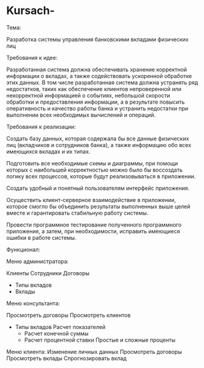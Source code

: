 # Kursach-
Тема: 

Разработка системы управления банковскими вкладами физических лиц 

Требования к идее:

Разработанная система должна обеспечивать хранение корректной информации о вкладах, а также содействовать ускоренной обработке этих данных. В том числе разработанная система должна устранять ряд недостатков, таких как обеспечение клиентов непроверенной или некорректной информацией о событиях, небольшой скорости обработки и предоставления информации, а в результате повысить оперативность и качество работы банка и устранить недостатки при выполнении всех необходимых вычислений и операций. 


Требования к реализации: 

Создать базу данных, которая содержала бы все данные физических лиц (вкладчиков и сотрудников банка), а также информацию обо всех имеющихся вкладах и их типах. 

Подготовить все необходимые схемы и диаграммы, при помощи которых с наибольшей корректностью можно было бы воссоздать логику всех процессов, которые будут реализовываться в приложении. 

Создать удобный и понятный пользователям интерфейс приложения. 

Осуществить клиент-серверное взаимодействие в приложении, которое смогло бы объединить результаты выполненных выше целей вместе и гарантировать стабильную работу системы. 

Провести программное тестирование полученного программного приложения, а затем, при необходимости, исправить имеющиеся ошибки в работе системы. 

Функционал:

Меню администратора:

Клиенты
Сотрудники
Договоры
-  Типы вкладов
-  Вклады

Меню консультанта:

Просмотреть договоры 
Просмотреть клиентов
-   Типы вкладов
Расчет показателей
	- Расчет конечной суммы
	- Расчет процентной ставки
Простые и сложные проценты

Меню клиента:
Изменение личных данных
Просмотреть договоры 
Просмотреть вклады 
Спрогнозировать вклад
